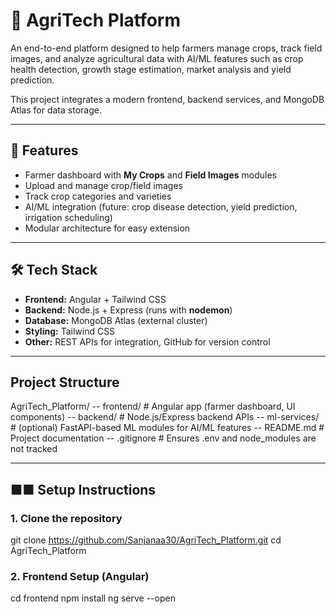 # 🌾 AgriTech Platform

An end-to-end platform designed to help farmers manage crops, track field images, and analyze agricultural data with AI/ML features such as crop health detection, growth stage estimation, market analysis and yield prediction.  

This project integrates a modern frontend, backend services, and MongoDB Atlas for data storage.

---

## 🚀 Features
- Farmer dashboard with **My Crops** and **Field Images** modules  
- Upload and manage crop/field images  
- Track crop categories and varieties 
- AI/ML integration (future: crop disease detection, yield prediction, irrigation scheduling)  
- Modular architecture for easy extension  

---

## 🛠️ Tech Stack
- **Frontend:** Angular + Tailwind CSS  
- **Backend:** Node.js + Express (runs with **nodemon**)  
- **Database:** MongoDB Atlas (external cluster)  
- **Styling:** Tailwind CSS  
- **Other:** REST APIs for integration, GitHub for version control  

---

## Project Structure
AgriTech_Platform/
-- frontend/ # Angular app (farmer dashboard, UI components)
-- backend/ # Node.js/Express backend APIs
-- ml-services/ # (optional) FastAPI-based ML modules for AI/ML features
-- README.md # Project documentation
-- .gitignore # Ensures .env and node_modules are not tracked

---
## ■■ Setup Instructions
### 1. Clone the repository
git clone https://github.com/Sanjanaa30/AgriTech_Platform.git
cd AgriTech_Platform
### 2. Frontend Setup (Angular)
cd frontend
npm install
ng serve --open










